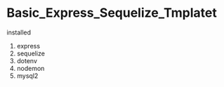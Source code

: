 # Basic_Express_Sequelize_Tmplatet

installed
  1. express
  2. sequelize
  3. dotenv
  4. nodemon
  5. mysql2
